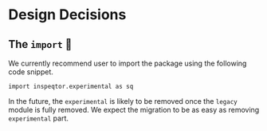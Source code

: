 
# Design Decisions

## The `import` 🧐

We currently recommend user to import the package using the following code snippet.

``` { .python }
import inspeqtor.experimental as sq
```

In the future, the `experimental` is likely to be removed once the `legacy` module is fully removed. We expect the migration to be as easy as removing `experimental` part.
